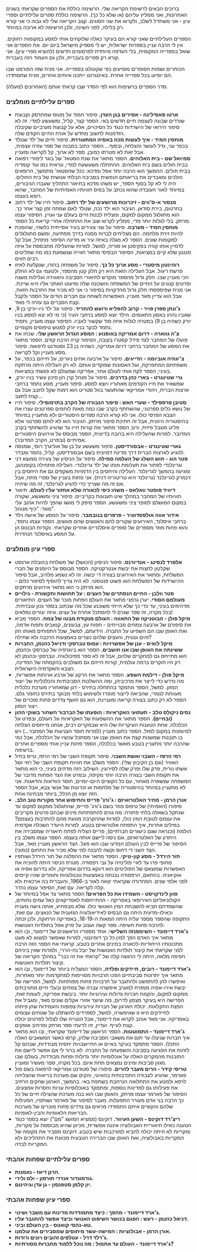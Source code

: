 ברוכים הבאים לרשימת הקריאה שלי. הרשימה כוללת את הספרים שקראתי בשנים האחרונות, ואני ממליץ עליהם (או שלא כל כך). הרשימה כוללת ספרים עלילתיים וספרי עיון - אני משתדל לשלב, ולקרוא את שני הסוגים. קצב הקריאה שלי לא גבוה כי אני קורא רק בלילה, לפני השינה, ולכן הרשימה לא ארוכה במיוחד.

הספרים העלילתיים שאני קורא הם בעיקר כאלה שלוקחים אותי למסע במקומות רחוקים. אין לי הרבה עניין בספרות ישראלית, יש לי מספיק מישראל ביום יום. את הספרים אני שואל בספרייה המקומית, בלי העדפה מיוחדת לפרסומים חדשים (להוציא ספרי עיון). אני קורא רק ספרים בעברית, ולכן גם העמוד הזה בעברית.

הכותרים ושמות הסופרים מופיעים כפי שקוטלגו בספרייה. אני מניח שזה הפורמט שבו הם יופיעו בכל ספרייה אחרת. באינטרנט ייתכנו איותים אחרים, מניח שתסתדרו.

סדר הספרים ברשימות הוא לפי הסדר שבו קראתי אותם (האחרונים למעלה).

### ספרים עלילתיים מומלצים
* **ארטו פאסילינה - אסירים בגן העדן.** סיפור חמוד על מטוס שמתרסק וקבוצת שורדים שבונה לעצמה חיים חדשים באי. הספר קצר, קליל, ומשעשע למדי. זה לא סיפור הירואי של הישרדות כנגד כל הסיכויים, אלא על קבוצת מערביים שקיבלה הזדמנות לחשוב מחדש על אורח החיים הקודם שלה.
* **מוחסין חמיד - איך לעשות מכה באסיה המתעוררת.** סיפור חיים של ילד שנולד בכפר עני, גדל לעושר והצלחה, ובסוף... הספר כתוב במבנה של ספר עזרה עצמית, אבל זאת לא מטרתו כמובן. ספר לא ארוך, קל לקריאה ומעניין.
* **סמיואל שם - בית האלוהים.** הספר מתאר את שנת הסטאז' של בוגר לימודי רפואה בבית חולים בשם בית האלוהים. ההתחלה משעשעת למדי, ונראית כמו עוד קומדיה בבית חולים. ההמשך הוא הרבה יותר אפל ומדכא: ככל שהסטאז' מתמשך, הרופאים הולכים ומאבדים את בריאותם הנפשית בסביבה הבלתי אנושית של בית החולים. היה לי לא קל בסוף הספר, יש משהו מדכא בתיאור התהליך שעברו הגיבורים, במיוחד לאור העובדה שהוא נכתב על בסיס חוויותיו האמיתיות של המחבר, שהוא רופא בעצמו.
* **מנסור א-ס'ווים - זיכרונות מרושעים של ילד רחוב.** סיפור חייו של ילד רחוב בחרטום, בירת סודאן. הגיבור הוא ילד נכה, שנולד לאם שמתה זמן קצר אחר כך. הוא מתגלגל ממקום למקום, ומצליח לבנות חיים בעולם עני ועויין. הסיפור עצמו מרתק. בלי לגלות יותר מדי, ממליץ לקרוא שוב את ההתחלה אחרי קריאת כל הספר.
* **מוחסין חמיד - מערבה.** סיפור על שני צעירים בעיר אסייתית כלשהי, שהופכת להיות זירת מלחמה. הם מצליחים לברוח ממנה בדרך מפתיעה, ומשם מתגלגלים למקומות שונים. הספר לא מגלה באיזה עיר או מדינה הסיפור מתחיל, אבל קל לדמיין אותו קורה בפקיסטן או סוריה, למשל. למרות שהעלילה מתבססת על איזה מנגנון שלא קיים במציאות, הסיפור הבסיסי מתאר חווייה שנשמעת כמו מה שפליטים רבים חווים.
* **רוהינטון מיסטרי - מסע ארוך כל כך.** סיפור על משפחה בהודו, שנקלעת לאיזו פרשת ריגול. אבל העלילה הזאת היא רק חלק קטן מהספר, ולטעמי גם לא החלק הכי מעניין שבו. חלק גדול מהספר מוקדש לתיאורי הסביבה והאווירה ועלילות משנה ופרטים קטנים על החיים של המשפחה והשכונה שלה ומיעוט האתני אליו היא שייכת. אני מניח שפיספסתי חלק גדול מהדקויות בסיפור כי אני לא מכיר את התרבות הזאת, אבל הוא עדיין מאד מעניין. האפשרות לשוחח עם חברים הודים על הספר ולקבל קצת הסברים גם עזרה לי מאד.
* **ג'ונתן ספרן פויר - קרוב להפליא ורועש להחריד.** סיפור על ילד ניו-יורקי בן 9, שאביו נהרג באסון התאומים. הילד יוצא למסע ברחבי העיר (כי מי לא יצא למסע בניו יורק כשהיה בן 9) במטרה לגלות איזה סוד שקשור לאביו. הסיפור עצמו מעניין, ותמיד נחמד לבקר בניו יורק לפגוש טיפוסים מקומיים.
* **צ'ה גווארה - דרום אמריקה באופנוע : המסע הגדול הראשון שלי.** שכחו את פועלו של המחבר לצד פידל קסטרו בקובה, הסיפור קרה הרבה קודם. הספר מתאר את המסע של המחבר ברחבי דרום אמריקה, כשהיה בן 23 וסטודנט לרפואה. סיפור מסע מעניין וקל לקריאה.
* **צ'יגוזיה אוביומה - הדייגים.** סיפור על ארבעה אחים ניגרים, על חייהם בכפר, על משפחתם המתפרקת, ועל האסונות שפוקדים אותם. לא רק העלילה היתה מרתקת בעיני; הספר לקח אותי לעולם אחר, אפריקה שמעולם לא פגשתי במציאות.
* **גרי שטינגרט - בארי כהן בדרכים.** סיפור על מנהל קרן הון סיכון עשיר בניו יורק, שמשאיר את חייו הקודמים מאחוריו ויוצא למסע. סיפור מעניין, מסע נחמד ברחבי ארצות הברית, ויהודי אמריקאי שהתעשר בוול סטריט הוא דמות שקל לחבב אבל גם קצת לתעב...
* **סטיבן פרספילד - שערי האש : סיפור הגבורה של הקרב בתרמופילי.** סיפור חייו של נושא כלים ספרטני, שהשתתף בקרב שבו כמה מאות לוחמים ספרטנים עצרו את הצבא הפרסי כולו. אני לא קורא הרבה ספרים היסטוריים ולא מתעניין במיוחד בהיסטוריה היוונית, אבל זה חתיכת סיפור מרתק. הגיבור הוא לא לוחם ספרטני אלא פליט מוגבל פיזית, ורוב הספר מתאר את קורות חייו עד שהגיע להשתתף בקרב המדובר. למרות שהעלילה היא ברובה בדיונית, הספר מבוסס על אירועים היסטוריים אמיתיים (ובפרט, הקרב המדובר).
* **גארי שטינגרט - אבסורדיסטן.** סיפור משעשע על בן של אוליגרך רוסי, שמנסה להגיע לארצות הברית דרך מדינה דמיונית בשם אבסורדיסטן. קליל, נחמד ומבדר.
* **פטר הוג - חוש השלג של העלמה סמילה.** סיפור על הניסיון של צעירה ממוצא דני וגרינלנדי לפתור את תעלומת מותו של ילד גרינלנדי. העלילה מתחילה בקופנהגן, ומגיעה בהמשך לגרינלנד. העלילה והיחסים בין הדמויות משקפים גם את היחסים בין דנמרק לגרינלנד (גרינלנד היא טריטוריה דנית). אני פחות בעניין של ספרי מתח, אבל אם זה מה שצריך כדי להגיע לגרינלנד, זה מה שיהיה.
* **דיוויד פוסטר וואלאס - משהו כיפי לכאורה שלא אחזור עליו לעולם.** תיאור חוויותיו של המחבר במהלך שיט תענוגות בקריביים. סיפור ציני ומשעשע, שקורה במקום המושלם לסופר ציני ומשעשע. הספר סיפק לי מושג שהפך להיות אהוב עלי מאד: "כיף מנוהל".
* **אידור אווה אולפסדוטיר - פרפרים בנובמבר.** סיפור על המסע של אישה וילד ברחבי איסלנד, האירועים שקורים להם והאנשים שהם פוגשים. הספר עצמו נחמד, והוא פחות מוזר מספרים של סופרים איסלנדיים אחרים שקראתי. נקודות הבונוס הן על המסע באיסלנד הנהדרת.

### ספרי עיון מומלצים
* **אלפרד לנסינג - אנדיורנס.** סיפור הניסיון (הכושל) של משלחת בהובלת ארנסט שקלטון לחצות את יבשת אנטרקטיקה. הספר מבוסס על היומנים של חברי המשלחת, ומתאר את האירועים בצורה די יבשה. זה לא נשמע מלהיב, אבל סיפור ההישרדות של המשלחת הוא פשוט פנטסטי. לא היה צריך להוסיף לסיפור כלום - הוא מרתק כי הוא מתאר אירועים מרתקים.
* **פטר וולבן - החיים הנסתרים של העצים : על תחושות ותקשורת - גילויים מעולמם הסודי.** יערן גרמני מתאר את העולם הפחות מוכר של העצים. התיאורים מדהימים בעיני, עד כדי כך שלא הייתי משוכנע שכל מה שכתוב בספר נכון עובדתית. בכל מקרה, זה ספר שגרם לי להסתכל אחרת על עצים. איזה יצורים נפלאים!
* **מיקל פולן - הבוטניקה של התאווה : העולם מנקודת מבטו של צמח.** הספר מביא את סיפורם של ארבעה צמחים מבוייתים - תפוח עץ, צבעונים, קנאביס ותפוח אדמה, ואת האופן שבו הם השפיעו על החברה. הידעתם, למשל, שכל התפוחים מאותו הזן זהים גנטית, והעצים שלהם נוצרים באמצעות הרכבה ולא שתילה?
* **מיקל לואיס - ענן של אפשרויות : עמוס טברסקי ודניאל כהנמן, החברות ששינתה את האופן שבו אנו חושבים.** הספר הוא ביוגרפיה של טברסקי וכהנמן. הוא מתייחס גם למחקרים שלהם, אבל זה לא ספר פסיכולוגיה. טברסקי וכהנמן לא רק היו חוקרים ברמה עולמית, קורות חייהם גם משולבים בהקמתה של המדינה, הצבא והאקדמיה הישראלית.
* **מיקל פולן - דילמת השפע.** הספר מתאר את הרקע של ארבע ארוחות אפשריות, מה נדרש כדי לייצר את מרכיביהן, ומה ההשלכות הסביבתיות והכלכליות של ייצור המזון. למשל, הספר מתמקד בהתחלה בתירס - דגן שמאחוריו מערכת כלכלית מעוותת לגמרי, שהביאה לייצור מופרז ולשימוש בלתי מבוקר בתירס כחומר גלם. הספר לא רק כתוב בצורה קריאה ומעניינת, הוא גם חושף צדדים פחות מוכרים של ייצור המזון.
* **נסים ניקולס טלב - תעתועי האקראיות : הופעתו של הברבור השחור בשוקי ההון (ובחיים).** הספר מתאר את ההשפעות של האקראיות על העולם, ובפרט על הכלכלה. אחת הטענות העיקריות שלו היא שבמקרים רבים, אנחנו מייחסים הצלחה למיומנות במקום למזל. הספר כתוב מעניין (למרות חוסר הצניעות של המחבר...) ויש בו תובנות שמשנות קצת את האופן שבו אני מסתכל עכשיו על הכלכלה, אבל כמי שהרבה יותר מתעניין בטבע מאשר בכלכלה, הספר פחות עניין אותי מספרים אחרים ברשימה.
* **רמי הרפז - השבוי ואשת השבוי.** סיפור תקופת השבי של רמי הרפז, טייס בחיל האוויר (וגם בן הקיבוץ שלי). הספר משלב את חוויות תקופת השבי של רמי ושל אשתו נורית, פרק שלו ופרק שלה לסירוגין. השילוב הזה מדהים בעיני, כי הוא מתאר את תקופת השבי בצורה הרבה יותר מקיפה, ובפרט את הצד הפחות מדובר של המשפחה שנשארה מאחור, עם כל הקשיים היום-יומיים, חוסר הוודאות והדאגות. אני לא מתעניין במיוחד בהיסטוריה של מלחמות או זכרונות של אנשי צבא, אבל הספר הזה יוצא מן הכלל, ביותר מבחינה אחת.
* **אורן הרמן - מחיר האלטרואיזם : ג'ורג' פרייס והחיפוש אחר מקורות טוב הלב.** סיפורו (האמיתי) של טיפוס מוזר בשם ג'ורג' פרייס, שהתגלגל ממקום למקום עד שנתקל בשאלה בלתי פתורה: מה גורם להתפתחות מינים שבהם פרטים מקריבים את עצמם לטובת המין כולו, למרות שההקרבה מונעת מהם להתרבות בעצמם? במילים אחרות, איך התפתח אלטרואיזם בטבע. למרות היעדר השכלה אקדמית הולמת (וכנראה שגם כישורים חברתיים), פרייס הצליח לפתח תיאוריה שמסבירה את היתרון של האלטרואיזם, וגם ניסה ליישם אותה בעצמו. הספר עצמו משלב בין הסיפור של פרייס לבין העולם המדעי שבו הוא פעל. הצד הראשון מעניין מאד, אבל הצד השני די דחוס וקשה להבנה למי שלא מכיר את התחום (כמוני).
* **תור הירדל - מסע קון-טיקי.** הספר מתאר את ההפלגה של תור הירדל ושותפיו מחופי פרו עד לאיי פולינזיה על גבי רפסודה. מטרת הניסוי היתה להוכיח את האפשרות שמוצאם של הפולינזים הוא דווקא בדרום אמריקה, ולא בדרום אסיה או אוקיאניה. בהתאם, הרפסודה נבנתה באמצעות טכנולוגיות וחומרים שהיו קיימים לפני אלפי שנים. המהדורה שקראתי יצאה לאור ב-1966, והעברית בה ארכאית ולא קלה לקריאה. עם זאת, הסיפור עצמו נהדר.
* **סוון לינדקויסט - השמידו את כל הפראים!** הספר מתאר צד אפל במיוחד של הקולוניאליזם האירופאי באפריקה - ההתייחסות לאפריקאים כאל עמים נחותים, שהשמדתם תביא להשבחת המין האנושי כולו. שלא מבפתיע, אותה גישה גזענית וכאילו-מדעית היתה גם הבסיס לאידיאולוגיה הגזענית של הנאצים. עם זאת, התקופה שהספר מספר עליה היתה המאות ה-18-19, באפריקה הרחוקה, ולכן זכתה להרבה פחות חשיפה. ספר קשה ועצוב על פרק אפל בתולדות האנושות.
* **ג'ארד דיימונד - השימפנזה השלישי.** אחד מספריו הראשונים של דיימונד, ובו הוא מתאר איך האדם הפך למין כל כך דומיננטי, למרות שאפשר למצוא לא מעט מתכונותיו הייחודיות-לכאורה במינים אחרים בטבע. קראתי את הספר הזה הרבה לפני שקראתי את קיצור תולדות האנושות של יובל נח-הררי, ולמרות שאין ביניהם חפיפה מלאה, היתה לי הרגשה קלה של "קראתי את זה כבר" במהלך הקריאה של קיצור תולדות האנושות.
* **ג'ארד דיימונד - רובים, חיידקים ופלדה.** הספר המצליח ביותר של דיימונד, ובו הוא מתאר איך יתרונות סביבתיים הפכו תרבויות מסויימות למתקדמות יותר מאחרות, ואיפשרו להן להתפשט ולהתגבר על תרבויות פחות מפותחות. למשל, הפרישה של יבשת אירו-אסיה ממזרח למערב איפשרה עברה של צמחים ובעלי חיים מתורבתים ממקום למקום, והקמת חברות גדולות ועירוניות יותר. ביבשת אפריקה, לעומת זאת, הפרישה היא בעיקר מצפון לדרום, מה שיוצר אזורי אקלים שונים מאד, ומגביל את הפצת החקלאות. יכולת הארגון של חברות עירוניות צפופות והעמידות שהן פיתחו לחיידקים היא זו שאיפשרה, למשל, לספרדים להשתלט על שטחים עצומים באמריקה. אני מאד אוהב לקרוא את דיימונד, אבל הנטייה שלו לצלול לפרטים יכולה קצת לעייף. ועדיין, זה לדעתי ספר מרתק ומרחיב אופקים.
* **ג'ארד דיימונד - התמוטטות.** הספר הראשון של דיימונד שקראתי, ובו הוא מתאר איך חברות שניצלו עד תום את משאבי הסביבה שלהן, קרסו כאשר המשאבים האלה התכלו. הספר מתמקד בעיקר באיים או התיישבויות יחסית מבודדות, שבהם קל לזהות את הפגיעה בסביבה והשפעתה על החברה. לא ברור לי אם אפשר ליישם את התובנות מהמקרים האלה על אוכלוסיות יותר גדולות ופחות מבודדות, בעולם שבו מגוון סביבות ומינים נמצאים תחת איום. בכל מקרה, ספר מעשיר ומעניין.
* **טריסי קידר - הרים מעבר להרים.** סיפורו של סטודנט אמריקאי לרפואה בשם פול פארמר, שהגיע לעבודה התנדבותית בהאיטי, והקים שם מערכת בריאות שהצליחה לרפא ולמנוע את התחלואה הנרחבת בשחפת באי. בהמשך, הארגון שהקים הרחיב את פעילותו גם למדינות נוספות, ומתמקד באוכלוסיות עניות וחסרות אמצעים. הסיפור של פארמר עצמו מרתק, והאופן שבו הוא בנה מערכת שהצילה חיים של כל כך הרבה בני אדם מעורר התפעלות. מעבר לסיפור של פארמר ושותפיו, הפעילות שלהם והקשיים איתם התמודדו מראים גם צדדים פחות מוכרים של מערכות הבריאות הלאומיות והבין-לאומיות.
* **ריצ'רד דוקינס - השען העיוור.** דוקינס (ממציא המושג "מם") יוצא בספר כנגד הטענה כאילו תיאוריית האבולוציה איננה אפשרית, מכיוון שהיא מבוססת על מקריות, ומקריות לא היתה יכולה להביא למורכבות שיש בטבע. דוקינס מסביר את מקומה של המקריות באבולוציה, ואת האופן שבו הברירה הטבעית מכוונת את התהליכים ולא המקריות לבדה.

### ספרים עלילתיים שפחות אהבתי
* **הרנן דיאז - נאמנות.** 
* **גודמונדור אנדרי תורסון - ולס ולירי.** 
* **יון קלמן סטפנסון - גן עדן וגיהינום.** 

### ספרי עיון שפחות אהבתי
* **ג'ארד דיימונד - מהפך : כיצד מתמודדות מדינות עם משבר ושינוי.** 
* **דניאל כהנמן - רעש : הפגם בכושר השיפוט האנושי וכיצד אפשר להתגבר עליו.** 
* **טא-נהסי קואטס - בין העולם וביני.** 
* **אורן הרמן - אבולוציות : חמישה-עשר מיתוסים שמסבירים את עולמנו.** 
* **ג'רלד דרל - עטלפים זהובים ויונים ורודות.** 
* **ג'ארד דיימונד - העולם עד אתמול : מה נוכל ללמוד מחברות מסורתיות?** 
